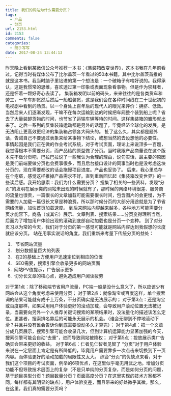 ```yaml
---
title: 我们的网站为什么需要分页？
tags:
  - 产品
  - 分页
url: 2153.html
id: 2153
comments: false
categories:
  - 随手写写
date: 2017-08-24 13:44:13
---
```


昨天晚上看到某微信公众号推荐一本书：《集装箱改变世界》，这本书我在几年前看过。记得当时有媒体公布了比尔盖茨一年看过的50本书籍，其中比尔盖茨首推的就是这本书。我当时脑子里钻进的第一个想法是：一个破箱子有啥好说的。我得承认，这是我惯常的思维，喜欢透过第一印象或表面现象看事物。但是作为崇拜者，还是怀着一颗好奇心去读了。 集装箱发明以前的码头，来来往往的是各类货车和劳工，一车车卸货然后然后一船船装货，这是我们会在各种时间线在二十世纪初的电视剧中看到的场景。以一个身处上百年后的现代人的眼光来评价：拥挤、低效。当然后来人们逐渐发现，干嘛不在每次运输到达的时候把车厢整个装到船上呢？省去了大量装卸货物的时间，也节省了运输车辆等待的时间。这样集装箱的雏形就出来了。之后一系列的反集装箱运动都是另外的话题了，毕竟经济全球化的发展，是无法阻止更高效更经济的集装箱占领各大码头的。 扯了这么久，其实都是题外话，告诫自己不要通过表象来给某事物下结论，或想当然的去设想他的必要性。 事情起因是我们正在做的作业考试系统，对于考试页面，理论上来说顶多一百题，我觉得根本不需要分页，而产品给的原型做了分页。当时我跟产品商量说在这个版本先不做分页吧，巴拉巴拉说了一些我认为合理的理由，说句实话，最主要的原因是我们前端要做分页也会费事很多，而且后台接口设计的同事当时也是没考虑这块分页的，现在需要都改的话会拖慢项目进度。产品也妥协了。 后来，我心里总存在个疙瘩，感觉这样推掉产品需求不好。直到重新回忆起《集装箱改变世界》的一些读后感。我开始思索：我们为什么需要分页？ 搜集了相关的一些资料，发现“分页”的发明在展示类的网站未出现的时候就有了，那时候的网络环境很差、服务商的流量也很贵，一篇很长的文章加载可能需要很长时间，包含图片的会更慢，为不需要的人加载一篇很长文章是种浪费。所以那时候分页的大部分用途就是为了节省网络流量，加快首页加载速度。 到后来网站内容越来越多，各种地方可能需要分页才能容下。商品（或其它）展示、文章列表、搜索结果……分页变得理所当然，后面为了增加用户体验出现的滚动到底部自动加载也是分页一个变种。 到了对分页习以为常的今天，我们对于分页的第一感觉可能就是网站内容达到我假想的长度就应该分页。 站在用事实说话的角度，我们重新来考量下传统分页的益处：

1.    节省网站流量
2.    划分数据量巨大的列表
3.    在2的基础上方便用户迅速定位到相应的位置
4.    SEO需要，搜索引擎会收录更多的网站页面
5.   网站PV值提示，广告展示更多
6.   切分长文章的核心点，避免造成用户阅读疲劳

对于第1点：除了移动端节省用户流量，PC端一般是没什么意义了，所以应该少有网站会从这个角度考虑来使用分页； 对于第2点：就像淘宝或百度这样，单个搜索词的结果可能就有成千上万条，不分页确实是无法展示的； 对于第3点：还是淘宝或百度那样，如果采用用户体验更好的滚动加载，会导致用户滚动位置无法被记录，当需要向另外一个人推荐关键词搜索的某项结果时，没法量化的描述该怎么定位。更甚者，搜索排名靠后的可能永无展示的机会。（谁会无聊到不停地滚动下滑？并且并没有谁会告诉你到底需要滚动多久才算完）； 对于第4点：把一个文章分成几页展示，搜索引擎可能会收录几次，但到计算机运算能力显著加强的今天，搜索引擎可能会自动“去重”，进而导致网站被降权； 对于第5点：投放展示类广告确实会带来更好的收益。 对于第6点：仁者见仁智者见智了 “分页”对于用户体验来说在一定层面上肯定是有所降低的，毕竟用户需要靠多一次点击来切换到下一页内容。而体验更好的滚动加载的局限性又太大。 综合“分页”的优缺点来看，对于我们这个项目的考试页面，例举的6项优点，在这里似乎毫无用武之地。增加分页功能不但导致技术层面上的复杂（不是只单纯的分页复杂，而是如何分页的问题，基于题目类型分页？题目数量分页？页面高度分页？在这里实现的技术方案都不同，每样都有其明显的缺点），用户体验变差，而且带来的好处微乎其微。那么，在这里，我们真的需要分页吗？